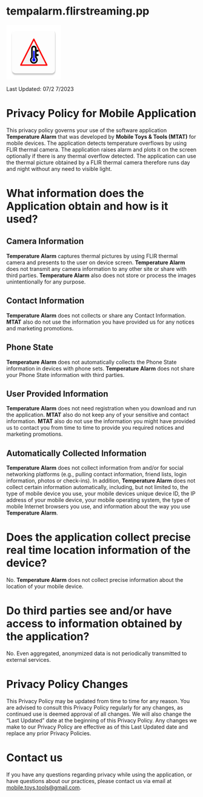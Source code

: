 # tempalarm.flirstreaming.pp
![This is an image](ic_launcher.png)

Last Updated: 07/2  7/2023

# Privacy Policy for Mobile Application
This privacy policy governs your use of the software application **Temperature Alarm** that was
developed by **Mobile Toys & Tools (MTAT)** for mobile devices. 
The application detects temperature overflows by using FLIR thermal camera. 
The application raises alarm and plots it on the screen optionally if there is any thermal overflow detected.
The application can use the thermal picture obtained by a FLIR thermal camera therefore runs day and night without any need to
visible light.

# What information does the Application obtain and how is it used?
## Camera Information
**Temperature Alarm** captures thermal pictures by using FLIR thermal camera and presents to the
user on device screen. **Temperature Alarm** does not transmit any camera information to any
other site or share with third parties. **Temperature Alarm** also does not store or process the
images unintentionally for any purpose.

## Contact Information
**Temperature Alarm** does not collects or share any Contact Information. **MTAT** also do not use
the information you have provided us for any notices and marketing promotions.

## Phone State
**Temperature Alarm** does not automatically collects the Phone State information in devices with
phone sets. **Temperature Alarm** does not share your Phone State information with third parties.

## User Provided Information
**Temperature Alarm** does not need registration when you download and run the application.
**MTAT** also do not keep any of your sensitive and contact information. **MTAT** also do not
use the information you might have provided us to contact you from time to time to provide
you required notices and marketing promotions.

## Automatically Collected Information
**Temperature Alarm** does not collect information from and/or for social networking platforms
(e.g., pulling contact information, friend lists, login information, photos or check-ins). In
addition, **Temperature Alarm** does not collect certain information automatically, including, but
not limited to, the type of mobile device you use, your mobile devices unique device ID, the
IP address of your mobile device, your mobile operating system, the type of mobile Internet
browsers you use, and information about the way you use **Temperature Alarm**.

# Does the application collect precise real time location information of the device?
No. **Temperature Alarm** does not collect precise information about the location of your mobile
device.

# Do third parties see and/or have access to information obtained by the application?
No. Even aggregated, anonymized data is not periodically transmitted to external services.

# Privacy Policy Changes
This Privacy Policy may be updated from time to time for any reason. You are advised to consult this Privacy Policy regularly for any changes, as continued use is deemed approval of all changes. We will also change the “Last Updated” date at the beginning of this Privacy Policy. Any changes we make to our Privacy Policy are effective as of this Last Updated date and replace any prior Privacy Policies.

# Contact us
If you have any questions regarding privacy while using the application, or have questions about our practices, please contact us via email at [mobile.toys.tools@gmail.com](mobile.toys.tools@gmail.com).

